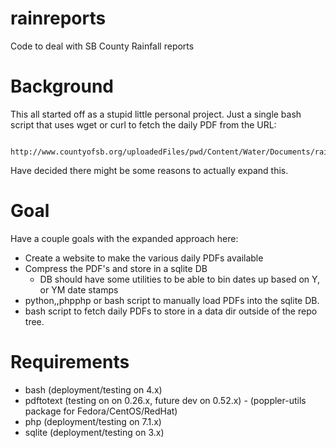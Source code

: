 # rainreports
Code to deal with SB County Rainfall reports

# Background
This all started off as a stupid little personal project.
Just a single bash script that uses wget or curl to fetch the daily PDF from the URL:
```
  http://www.countyofsb.org/uploadedFiles/pwd/Content/Water/Documents/rainfallreport.pdf
```
Have decided there might be some reasons to actually expand this.

# Goal
Have a couple goals with the expanded approach here:
* Create a website to make the various daily PDFs available
* Compress the PDF's and store in a sqlite DB
  * DB should have some utilities to be able to bin dates up based on Y, or YM date stamps
* python,,phpphp or bash script to manually load PDFs into the sqlite DB.
* bash script to fetch daily PDFs to store in a data dir outside of the repo tree.

# Requirements
* bash (deployment/testing on 4.x)
* pdftotext (testing on on 0.26.x, future dev on 0.52.x) - (poppler-utils package for Fedora/CentOS/RedHat)
* php (deployment/testing on 7.1.x)
* sqlite (deployment/testing on 3.x)
